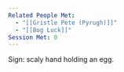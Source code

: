 ```yaml
---
Related People Met:
  - "[[Gristle Pete (Pyrugh)]]"
  - "[[Bog Luck]]"
Session Met: 0
---
```

Sign: scaly hand holding an egg.